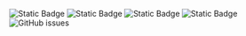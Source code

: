 ![Static Badge](https://img.shields.io/badge/blacklists-60-000000) ![Static Badge](https://img.shields.io/badge/blacklisted-3047927-cc0000) ![Static Badge](https://img.shields.io/badge/whitelisted-2242-00CC00) ![Static Badge](https://img.shields.io/badge/streaming_blacklist-28106-000000) ![GitHub issues](https://img.shields.io/github/issues/fabriziosalmi/blacklists)
